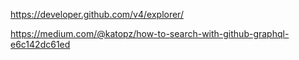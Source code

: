 https://developer.github.com/v4/explorer/

https://medium.com/@katopz/how-to-search-with-github-graphql-e6c142dc61ed